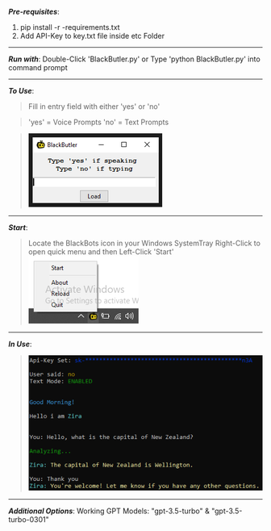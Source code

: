 ***Pre-requisites***:
  1. pip install -r -requirements.txt
  2. Add API-Key to key.txt file inside etc Folder

---
***Run with***:
  Double-Click 'BlackButler.py' or Type 'python BlackButler.py' into command prompt

---
***To Use***:
> Fill in entry field with either 'yes' or 'no'

> 'yes' = Voice Prompts
> 'no' = Text Prompts

>![alt text](etc/1.png?raw=true)

---
***Start***:
>Locate the BlackBots icon in your Windows SystemTray
>Right-Click to open quick menu and then Left-Click 'Start'
>![alt text](etc/2.png?raw=true)

---
***In Use***:
>![alt text](etc/3.png?raw=true)

---
***Additional Options***:
  Working GPT Models:
  "gpt-3.5-turbo" & "gpt-3.5-turbo-0301"
